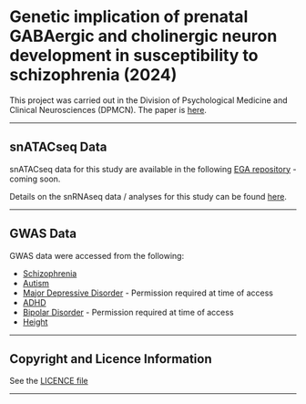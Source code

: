 # Genetic implication of prenatal GABAergic and cholinergic neuron development in susceptibility to schizophrenia (2024)

This project was carried out in the Division of Psychological Medicine and Clinical Neurosciences (DPMCN). The paper is [here](https://academic.oup.com/schizophreniabulletin/advance-article/doi/10.1093/schbul/sbae083/7692829). 

***

## **snATACseq Data**

snATACseq data for this study are available in the following [EGA repository]() - coming soon.

Details on the snRNAseq data  / analyses for this study can be found [here](https://github.com/Dazcam/cameron_schizophr_bull_2023_snRNAseq).

***

## **GWAS Data**

GWAS data were accessed from the following:

+ [Schizophrenia](https://figshare.com/ndownloader/files/28169757)
+ [Autism](https://figshare.com/ndownloader/files/28169292)
+ [Major Depressive Disorder]() - Permission required at time of access
+ [ADHD](https://figshare.com/ndownloader/files/40036684)
+ [Bipolar Disorder]() - Permission required at time of access
+ [Height](https://portals.broadinstitute.org/collaboration/giant/images/6/63/Meta-analysis_Wood_et_al%2BUKBiobank_2018.txt.gz)

***

## **Copyright and Licence Information**

See the [LICENCE file](LICENCE.md)

***
